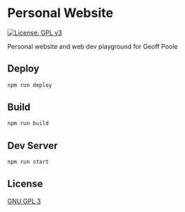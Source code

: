 # Personal Website

[![License: GPL v3](https://img.shields.io/badge/License-GPLv3-blue.svg)](https://www.gnu.org/licenses/gpl-3.0)

Personal website and web dev playground for Geoff Poole

## Deploy

```bash
npm run deploy
```

## Build

```bash
npm run build
```

## Dev Server

```bash
npm run start
```

## License

[GNU GPL 3](https://www.gnu.org/licenses/gpl-3.0.en.html)
